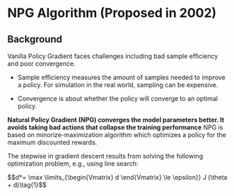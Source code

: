 # NPG Algorithm (Proposed in 2002)

## Background

Vanilla Policy Gradient faces challenges including bad sample efficiency and poor convergence. 

- Sample efficiency measures the amount of samples needed to improve a policy. For simulation in the real world, sampling can be expensive.

- Convergence is about whether the policy will converge to an optimal policy.

**Natural Policy Gradient (NPG) converges the model parameters better. It avoids taking bad actions that collapse the training performance** NPG is based on minorize-maximization algorithm which optimizes a policy for the maximum discounted rewards.

The stepwise in gradient descent results from solving the following optimization problem, e.g., using line search:

$$d*= \max \limits_{\begin{Vmatrix} d \end{Vmatrix} \le \epsilon}} J (\theta + d)\tag{1}$$
